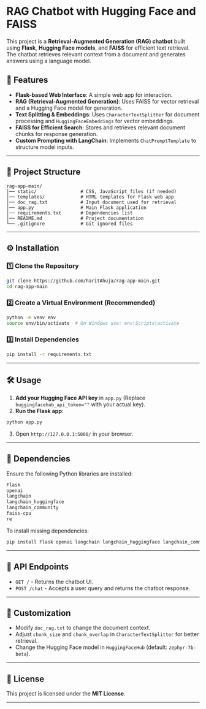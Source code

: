 # RAG Chatbot with Hugging Face and FAISS

This project is a **Retrieval-Augmented Generation (RAG) chatbot** built using **Flask**, **Hugging Face models**, and **FAISS** for efficient text retrieval. The chatbot retrieves relevant context from a document and generates answers using a language model.

## 🚀 Features
- **Flask-based Web Interface**: A simple web app for interaction.
- **RAG (Retrieval-Augmented Generation)**: Uses FAISS for vector retrieval and a Hugging Face model for generation.
- **Text Splitting & Embeddings**: Uses `CharacterTextSplitter` for document processing and `HuggingFaceEmbeddings` for vector embeddings.
- **FAISS for Efficient Search**: Stores and retrieves relevant document chunks for response generation.
- **Custom Prompting with LangChain**: Implements `ChatPromptTemplate` to structure model inputs.

---

## 📂 Project Structure

```
rag-app-main/
│── static/                # CSS, JavaScript files (if needed)
│── templates/             # HTML templates for Flask web app
│── doc_rag.txt            # Input document used for retrieval
│── app.py                 # Main Flask application
│── requirements.txt       # Dependencies list
│── README.md              # Project documentation
└── .gitignore             # Git ignored files
```

---

## ⚙️ Installation

### 1️⃣ Clone the Repository

```sh
git clone https://github.com/haritAhuja/rag-app-main.git
cd rag-app-main
```

### 2️⃣ Create a Virtual Environment (Recommended)

```sh
python -m venv env
source env/bin/activate  # On Windows use: env\Scripts\activate
```

### 3️⃣ Install Dependencies

```sh
pip install -r requirements.txt
```

---

## 🛠️ Usage

1. **Add your Hugging Face API key** in `app.py` (Replace `huggingfacehub_api_token=""` with your actual key).
2. **Run the Flask app**:

```sh
python app.py
```

3. Open `http://127.0.0.1:5000/` in your browser.

---

## 📜 Dependencies

Ensure the following Python libraries are installed:

```txt
Flask
openai
langchain
langchain_huggingface
langchain_community
faiss-cpu
re
```

To install missing dependencies:

```sh
pip install Flask openai langchain langchain_huggingface langchain_community faiss-cpu
```

---

## 📖 API Endpoints

- `GET /` - Returns the chatbot UI.
- `POST /chat` - Accepts a user query and returns the chatbot response.

---

## 🔧 Customization

- Modify `doc_rag.txt` to change the document context.
- Adjust `chunk_size` and `chunk_overlap` in `CharacterTextSplitter` for better retrieval.
- Change the Hugging Face model in `HuggingFaceHub` (default: `zephyr-7b-beta`).

---

## 📄 License

This project is licensed under the **MIT License**.

---



